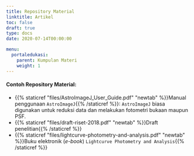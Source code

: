 ```yaml
---
title: Repository Material
linktitle: Artikel
toc: false
draft: true
type: docs
date: 2020-07-14T00:00:00

menu:
  portaledukasi:
    parent: Kumpulan Materi
    weight: 1
---
```

#### Contoh Repository Material:

* {{% staticref "files/AstroImageJ_User_Guide.pdf" "newtab" %}}Manual penggunaan `AstroImageJ`{{% /staticref %}}:  `AstroImageJ` biasa digunakan untuk reduksi data dan melakukan fotometri bukaan maupun PSF.
* {{% staticref "files/draft-riset-2018.pdf" "newtab" %}}Draft penelitian{{% /staticref %}}
* {{% staticref "files/lightcurve-photometry-and-analysis.pdf" "newtab" %}}Buku elektronik (*e-book*) `Lightcurve Photometry and Analysis`{{% /staticref %}}

